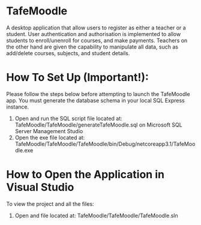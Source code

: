 # TafeMoodle
A desktop application that allow users to register as either a teacher or a student. User authentication and authorisation is implemented to allow students to enroll/unenroll for courses, and make payments. Teachers on the other hand are given the capability to manipulate all data, such as add/delete courses, subjects, and student details. 

# How To Set Up (Important!):
Please follow the steps below before attempting to launch the TafeMoodle app. You must generate the database schema in your local SQL Express instance. 

1. Open and run the SQL script file located at: TafeMoodle/TafeMoodle/generateTafeMoodle.sql on Microsoft SQL Server Management Studio
2. Open the exe file located at: TafeMoodle/TafeMoodle/TafeMoodle/bin/Debug/netcoreapp3.1/TafeMoodle.exe 

# How to Open the Application in Visual Studio 
To view the project and all the files:

1. Open and file located at: TafeMoodle/TafeMoodle/TafeMoodle.sln 
